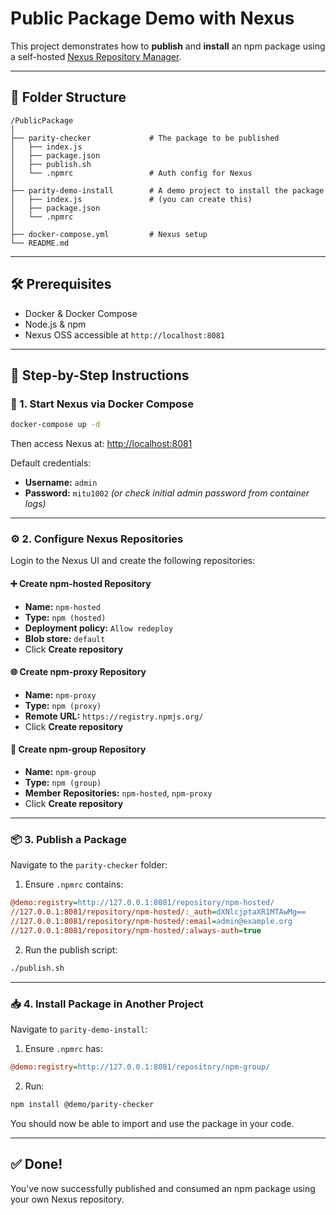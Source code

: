 # Public Package Demo with Nexus

This project demonstrates how to **publish** and **install** an npm package using a self-hosted [Nexus Repository Manager](https://www.sonatype.com/products/repository-oss).

---

## 📁 Folder Structure

```
/PublicPackage
│
├── parity-checker             # The package to be published
│   ├── index.js
│   ├── package.json
│   ├── publish.sh
│   └── .npmrc                 # Auth config for Nexus
│
├── parity-demo-install        # A demo project to install the package
│   ├── index.js               # (you can create this)
│   ├── package.json
│   └── .npmrc
│
├── docker-compose.yml         # Nexus setup
└── README.md
```

---

## 🛠 Prerequisites

- Docker & Docker Compose
- Node.js & npm
- Nexus OSS accessible at `http://localhost:8081`

---

## 🚀 Step-by-Step Instructions

### 🐳 1. Start Nexus via Docker Compose

```bash
docker-compose up -d
```

Then access Nexus at: [http://localhost:8081](http://localhost:8081)

Default credentials:

- **Username:** `admin`
- **Password:** `mitu1002` _(or check initial admin password from container logs)_

---

### ⚙️ 2. Configure Nexus Repositories

Login to the Nexus UI and create the following repositories:

#### ➕ Create npm-hosted Repository

- **Name:** `npm-hosted`
- **Type:** `npm (hosted)`
- **Deployment policy:** `Allow redeploy`
- **Blob store:** `default`
- Click **Create repository**

#### 🌐 Create npm-proxy Repository

- **Name:** `npm-proxy`
- **Type:** `npm (proxy)`
- **Remote URL:** `https://registry.npmjs.org/`
- Click **Create repository**

#### 🧩 Create npm-group Repository

- **Name:** `npm-group`
- **Type:** `npm (group)`
- **Member Repositories:** `npm-hosted`, `npm-proxy`
- Click **Create repository**

---

### 📦 3. Publish a Package

Navigate to the `parity-checker` folder:

1. Ensure `.npmrc` contains:

```ini
@demo:registry=http://127.0.0.1:8081/repository/npm-hosted/
//127.0.0.1:8081/repository/npm-hosted/:_auth=dXNlcjptaXR1MTAwMg==
//127.0.0.1:8081/repository/npm-hosted/:email=admin@example.org
//127.0.0.1:8081/repository/npm-hosted/:always-auth=true
```

2. Run the publish script:

```bash
./publish.sh
```

---

### 📥 4. Install Package in Another Project

Navigate to `parity-demo-install`:

1. Ensure `.npmrc` has:

```ini
@demo:registry=http://127.0.0.1:8081/repository/npm-group/
```

2. Run:

```bash
npm install @demo/parity-checker
```

You should now be able to import and use the package in your code.

---

## ✅ Done!

You've now successfully published and consumed an npm package using your own Nexus repository.
